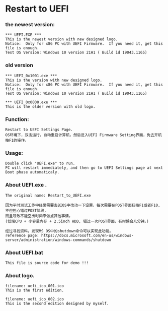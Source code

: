 # Restart to UEFI
### the newest version: 
	*** UEFI.EXE ***
	This is the newest version with new designed logo.
	Notice:  Only for x86 PC with UEFI Firmware.  If you need it, get this file is enough.
	Test OS Version: Windows 10 version 21H1 ( Build id 19043.1165)
	
### old version
	*** UEFI_0x1001.exe ***
	This is the version with new designed logo.
	Notice:  Only for x86 PC with UEFI Firmware.  If you need it, get this file is enough.
	Test OS Version: Windows 10 version 21H1 ( Build id 19043.1165)
	
	*** UEFI_0x0000.exe ***
	This is the older version with old logo.

### Function: 
	Restart to UEFI Settings Page.
	OS环境下，双击运行，自动重启计算机，然后进入UEFI Firmware Setting界面，免去开机按F1的操作。
	
### Usage:
	Double click "UEFI.exe" to run. 
 	PC will restart immediately, and then go to UEFI Settings page at next Boot phase automaticaly.

### About UEFI.exe . 
	The original name: Restart_to_UEFI.exe
	
	因为平时测试工作中经常需要去BIOS中改动一下设置，每次需要在POST界面狂按F1或者F10, 不但担心错过POST阶段，
	而且导致不能空出时间来做点其他事情。
	(低端CPU + 小容量内存 + 2.5inch HDD, 错过一次POST界面，有时候会几分钟。)
	
	经过寻找资料，发现MS_OS中的shutdown命令可以实现此功能。
	reference page: https://docs.microsoft.com/en-us/windows-server/administration/windows-commands/shutdown

### About UEFI.bat
	This file is source code for demo !!!
	
### About logo. 
	filename: uefi_ico_001.ico
	This is the first edition.
	
  	fileneme: uefi_ico_002.ico 
	This is the second edition designed by myself.
	
